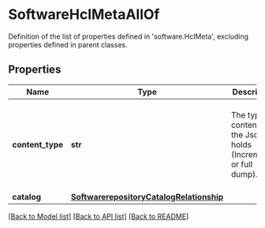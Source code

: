 # SoftwareHclMetaAllOf

Definition of the list of properties defined in 'software.HclMeta', excluding properties defined in parent classes.
## Properties
Name | Type | Description | Notes
------------ | ------------- | ------------- | -------------
**content_type** | **str** | The type of content that the Json file holds (Incremental or full dump). | [optional]  if omitted the server will use the default value of "Full"
**catalog** | [**SoftwarerepositoryCatalogRelationship**](SoftwarerepositoryCatalogRelationship.md) |  | [optional] 

[[Back to Model list]](../README.md#documentation-for-models) [[Back to API list]](../README.md#documentation-for-api-endpoints) [[Back to README]](../README.md)


